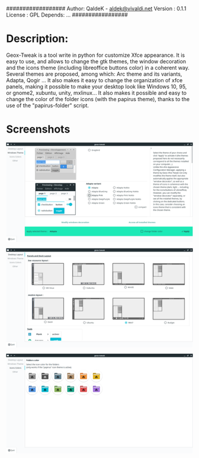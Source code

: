 ##################
Author: QaldeK - aldek@vivaldi.net
Version : 0.1.1
License : GPL
Depends: ...
#################


# Description: 
Geox-Tweak is a tool write in python for customize Xfce appearance.
It is easy to use, and allows to change the gtk themes, the window decoration and the icons theme (including libreoffice buttons color) in a coherent way.
Several themes are proposed, among which: Arc theme and its variants, Adapta, Qogir ...
It also makes it easy to change the organization of xfce panels, making it possible to make your desktop look like Windows 10, 95, or gnome2, xubuntu, unity, mxlinux...
It also makes it possible and easy to change the color of the folder icons (with the papirus theme), thanks to the use of the "papirus-folder" script.

# Screenshots

![Alt text](src/geox-tweak/img/screenshots1.png?raw=true "Desktop Layout")

![Alt text](src/geox-tweak/img/screenshots2.png?raw=true "Windows theme")

![Alt text](src/geox-tweak/img/screenshots3.png?raw=true "Folders icons")
